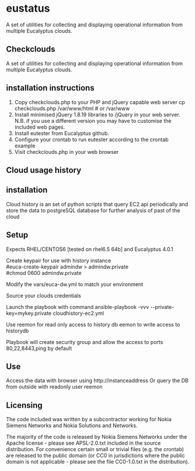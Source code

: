 eustatus
========

A set of utilities for collecting and displaying operational information from multiple Eucalyptus clouds.


Checkclouds
-----------

A set of utilities for collecting and displaying operational information from multiple Eucalyptus clouds.

installation instructions
-------------------------

1. Copy checkclouds.php to your PHP and jQuery capable web server 
   cp checkclouds.php  /var/www/html # or /var/www
2. Install minimised jQuery 1.8.19 libraries to /jQuery in your web server.
   N.B. if you use a different version you may have to customise the included web pages.
3. Install eutester from Eucalyptus github.
3. Configure your crontab to run eutester according to the crontab example
4. Visit checkclouds.php in your web browser 


Cloud usage history
-------------------

installation
------------

Cloud history is an set of python scripts that query EC2 api periodically
and store the data to postgreSQL database for further analysis of past of the cloud

Setup
-----

Expects RHEL/CENTOS6 [tested on rhel6.5 64b] and Eucalyptus 4.0.1

Create keypair for use with history instance<br>
 #euca-create-keypair admindw > admindw.private<br>
 #chmod 0600 admindw.private
 
Modify the vars/euca-dw.yml to match your environment

Source your clouds credentials

Launch the playbook with command
ansible-playbook -vvv --private-key=mykey.private cloudhistory-ec2.yml

Use reemon for read only access to history db
eemon to write access to historydb

Playbook will create security group and allow the access to ports 80,22,8443,ping by default

Use
---

Access the data with browser using http://instanceaddress
Or query the DB from outside with readonly user reemon

Licensing 
--------- 
The code included was written by a subcontractor working for Nokia
Siemens Networks and Nokia Solutions and Networks.

The majority of the code is released by Nokia Siemens Networks under
the Apache license - please see APSL-2.0.txt included in the source
distribution.  For convenience certain small or trivial files
(e.g. the crontab) are released to the public domain (or CC0 in
jurisdictions where the public domain is not applicable - please see
the file CC0-1.0.txt in the distribution).
